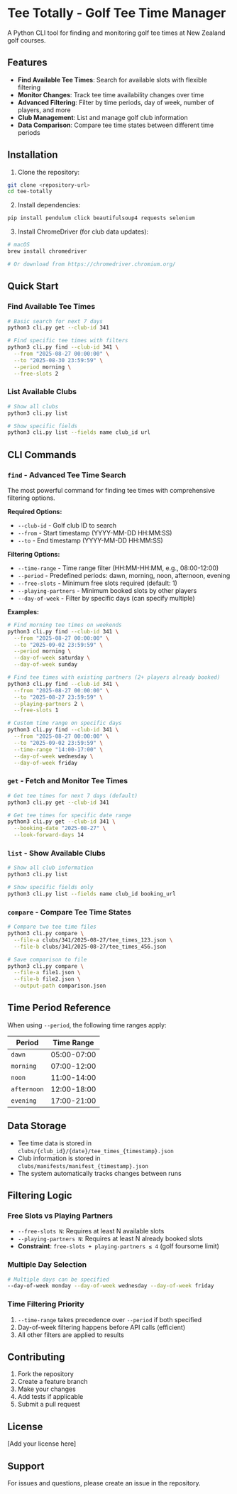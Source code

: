 # Tee Totally - Golf Tee Time Manager

A Python CLI tool for finding and monitoring golf tee times at New Zealand golf courses.

## Features

- **Find Available Tee Times**: Search for available slots with flexible filtering
- **Monitor Changes**: Track tee time availability changes over time
- **Advanced Filtering**: Filter by time periods, day of week, number of players, and more
- **Club Management**: List and manage golf club information
- **Data Comparison**: Compare tee time states between different time periods

## Installation

1. Clone the repository:
```bash
git clone <repository-url>
cd tee-totally
```

2. Install dependencies:
```bash
pip install pendulum click beautifulsoup4 requests selenium
```

3. Install ChromeDriver (for club data updates):
```bash
# macOS
brew install chromedriver

# Or download from https://chromedriver.chromium.org/
```

## Quick Start

### Find Available Tee Times

```bash
# Basic search for next 7 days
python3 cli.py get --club-id 341

# Find specific tee times with filters
python3 cli.py find --club-id 341 \
  --from "2025-08-27 00:00:00" \
  --to "2025-08-30 23:59:59" \
  --period morning \
  --free-slots 2
```

### List Available Clubs

```bash
# Show all clubs
python3 cli.py list

# Show specific fields
python3 cli.py list --fields name club_id url
```

## CLI Commands

### `find` - Advanced Tee Time Search

The most powerful command for finding tee times with comprehensive filtering options.

**Required Options:**
- `--club-id` - Golf club ID to search
- `--from` - Start timestamp (YYYY-MM-DD HH:MM:SS)
- `--to` - End timestamp (YYYY-MM-DD HH:MM:SS)

**Filtering Options:**
- `--time-range` - Time range filter (HH:MM-HH:MM, e.g., 08:00-12:00)
- `--period` - Predefined periods: dawn, morning, noon, afternoon, evening
- `--free-slots` - Minimum free slots required (default: 1)
- `--playing-partners` - Minimum booked slots by other players
- `--day-of-week` - Filter by specific days (can specify multiple)

**Examples:**

```bash
# Find morning tee times on weekends
python3 cli.py find --club-id 341 \
  --from "2025-08-27 00:00:00" \
  --to "2025-09-02 23:59:59" \
  --period morning \
  --day-of-week saturday \
  --day-of-week sunday

# Find tee times with existing partners (2+ players already booked)
python3 cli.py find --club-id 341 \
  --from "2025-08-27 00:00:00" \
  --to "2025-08-27 23:59:59" \
  --playing-partners 2 \
  --free-slots 1

# Custom time range on specific days
python3 cli.py find --club-id 341 \
  --from "2025-08-27 00:00:00" \
  --to "2025-09-02 23:59:59" \
  --time-range "14:00-17:00" \
  --day-of-week wednesday \
  --day-of-week friday
```

### `get` - Fetch and Monitor Tee Times

```bash
# Get tee times for next 7 days (default)
python3 cli.py get --club-id 341

# Get tee times for specific date range
python3 cli.py get --club-id 341 \
  --booking-date "2025-08-27" \
  --look-forward-days 14
```

### `list` - Show Available Clubs

```bash
# Show all club information
python3 cli.py list

# Show specific fields only
python3 cli.py list --fields name club_id booking_url
```

### `compare` - Compare Tee Time States

```bash
# Compare two tee time files
python3 cli.py compare \
  --file-a clubs/341/2025-08-27/tee_times_123.json \
  --file-b clubs/341/2025-08-27/tee_times_456.json

# Save comparison to file
python3 cli.py compare \
  --file-a file1.json \
  --file-b file2.json \
  --output-path comparison.json
```

## Time Period Reference

When using `--period`, the following time ranges apply:

| Period    | Time Range |
|-----------|------------|
| `dawn`    | 05:00-07:00 |
| `morning` | 07:00-12:00 |
| `noon`    | 11:00-14:00 |
| `afternoon` | 12:00-18:00 |
| `evening` | 17:00-21:00 |

## Data Storage

- Tee time data is stored in `clubs/{club_id}/{date}/tee_times_{timestamp}.json`
- Club information is stored in `clubs/manifests/manifest_{timestamp}.json`
- The system automatically tracks changes between runs

## Filtering Logic

### Free Slots vs Playing Partners

- `--free-slots N`: Requires at least N available slots
- `--playing-partners N`: Requires at least N already booked slots
- **Constraint**: `free-slots + playing-partners ≤ 4` (golf foursome limit)

### Multiple Day Selection

```bash
# Multiple days can be specified
--day-of-week monday --day-of-week wednesday --day-of-week friday
```

### Time Filtering Priority

1. `--time-range` takes precedence over `--period` if both specified
2. Day-of-week filtering happens before API calls (efficient)
3. All other filters are applied to results

## Contributing

1. Fork the repository
2. Create a feature branch
3. Make your changes
4. Add tests if applicable
5. Submit a pull request

## License

[Add your license here]

## Support

For issues and questions, please create an issue in the repository.